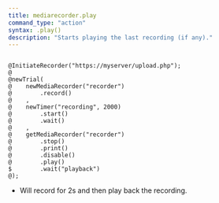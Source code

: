 ```yaml
---
title: mediarecorder.play
command_type: "action"
syntax: .play()
description: "Starts playing the last recording (if any)."
---
```


<!--more-->

<pre><code class="language-diff-javascript diff-highlight try-data">
@InitiateRecorder("https://myserver/upload.php");
@
@newTrial(
@    newMediaRecorder("recorder")
@        .record()
@    ,
@    newTimer("recording", 2000)
@        .start()
@        .wait()
@    ,
@    getMediaRecorder("recorder")
@        .stop()
@        .print()
@        .disable()
@        .play()
$        .wait("playback")
@);
</code></pre>

+ Will record for 2s and then play back the recording.		
